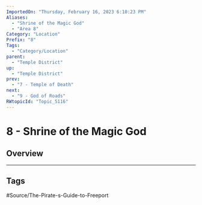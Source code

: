 ```yaml
---
ImportedOn: "Thursday, February 16, 2023 6:10:23 PM"
Aliases:
  - "Shrine of the Magic God"
  - "Area 8"
Category: "Location"
Prefix: "8"
Tags:
  - "Category/Location"
parent:
  - "Temple District"
up:
  - "Temple District"
prev:
  - "7 - Temple of Death"
next:
  - "9 - God of Roads"
RWtopicId: "Topic_5116"
---
```

# 8 - Shrine of the Magic God
## Overview

---
## Tags
#Source/The-Pirate-s-Guide-to-Freeport

